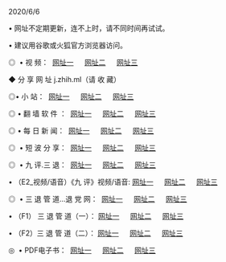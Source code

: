 <p>2020/6/6
<p>• 网址不定期更新，连不上时，请不同时间再试试。
<p>• 建议用谷歌或火狐官方浏览器访问。
<p>◎  • 视 频： 
<a href="http://hiu.csso.cam/" target="_blank">网址一</a> 　 
<a href="http://hub.csso.cam/" target="_blank">网址二</a> 　 
<a href="http://hqn.csso.cam/b.html" target="_blank">网址三</a>

<p>◆ 分 享 网 址  j.zhih.ml（请 收 藏） </p>

<p>◎•  小 站：  
<a href="http://hiu.csso.cam/f.html" target="_blank">网址一</a> 　 
<a href="http://hub.csso.cam/h.html" target="_blank">网址二</a> 　 
<a href="http://hqn.csso.cam/k/" target="_blank">网址三</a></p><p>

<p>◎  • 翻 墙 软 件 ：  
<a href="http://hiu.csso.cam/ff/" target="_blank">网址一</a> 　 
<a href="http://hub.csso.cam/s/read/a1_nd.html" target="_blank">网址二</a> 　 
<a href="http://hqn.csso.cam/ff/index.html" target="_blank">网址三</a></p>
<p>◎  • 每 日 新 闻：  
<a href="http://hiu.csso.cam/day/" target="_blank">网址一</a> 　 
<a href="http://hub.csso.cam/day/" target="_blank">网址二</a> 　 
<a href="http://hqn.csso.cam/day/index.html" target="_blank">网址三</a></p>
<p>◎   • 短 波 分 享：  
<a href="http://hiu.csso.cam/h/" target="_blank">网址一</a> 　 
<a href="http://hqn.csso.cam/h/" target="_blank">网址二</a> 　 
<a href="http://hub.csso.cam/h/index.html" target="_blank">网址三</a></p>
<p>◎   • 九 评.三 退：  
<a href="http://hiu.csso.cam/t/" target="_blank">网址一</a> 　 
<a href="http://hqn.csso.cam/v2/index.html" target="_blank">网址二</a> 　 
<a href="http://hub.csso.cam/tt/index.html" target="_blank">网址三</a> 　</p>
<p>  • （E2_视频/语音）《九 评》视频/语音: 
<a href="http://hiu.csso.cam/7738.html" target="_blank">网址一</a> 　 
<a href="http://hqn.csso.cam/7614.html" target="_blank">网址二</a> 　 
<a href="http://hub.csso.cam/7633.html" target="_blank">网址三</a></p>
<p>◎   • 三 退 管 道...退 党 网：  
<a href="http://hiu.csso.cam/go/td1.html" target="_blank">网址一</a> 　 
<a href="http://hqn.csso.cam/go/td2.html" target="_blank">网址二</a> 　 
<a href="http://hub.csso.cam/go/td3.html" target="_blank">网址三</a></p>
<p>  • （F1） 三 退 管 道（一）： 
<a href="http://hiu.csso.cam/dd/" target="_blank">网址一</a> 　 
<a href="http://hqn.csso.cam/s/read/a1_tdx.html" target="_blank">网址二</a> 　 
<a href="http://hub.csso.cam/dd/" target="_blank">网址三</a></p>
<p>  • （F2）三 退 管 道（二）： 
<a href="http://hqn.csso.cam/d/" target="_blank">网址一</a> 　 
<a href="http://hiu.csso.cam/d/index.html" target="_blank">网址二</a> 　 
<a href="http://hub.csso.cam/d/" target="_blank">网址三</a></p>
<p>◎   • PDF电子书：  
<a href="http://hiu.csso.cam/p/" target="_blank">网址一</a> 　 
<a href="http://hub.csso.cam/p/index.html" target="_blank">网址二</a> 　 
<a href="http://hqn.csso.cam/p/" target="_blank">网址三</a></p>
